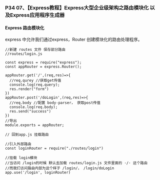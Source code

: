 ### P34 07、【Express教程】Express大型企业级架构之路由模块化 以及Express应用程序生成器

#### Express 路由模块化

express 中允许我们通过express，Router 创建模块化的路由处理程序。

```
//新建 routes 文件 保存部分路由
//routes/login.js

const express = require("express");
const appRouter = express.Router();

appRouter.get('/',(req,res)=>{
  //req.qurey //获取get传值
  console.log(req.query);
  res.render("form")
})
appRouter.post('/doLogin',(req,res)=>{
  //req.body //配置 body-parser， 获取post传值 
  console.log(req.body);
  res.send("success")
})
//导出
module.exports = appRouter;

// 回到app.js 挂载路由

//引入外部路由 
const loginRouter = require("./routes/login")

//挂载 login模块 
//当访问 /login的时候 默认去加载 routes/login.js 文件里面的 ·/· 这个路由
//而我们访问路由内部为这个样子 /login/， /login/doLogin
app.use('/login', loginRouter)

```